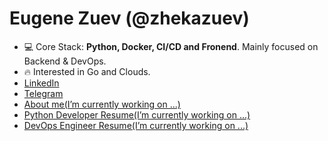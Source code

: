 <h1 align="left">Eugene Zuev (@zhekazuev)</h1>

- 💻 Core Stack: **Python, Docker, CI/CD and Fronend**. Mainly focused on Backend & DevOps.
- 🔥 Interested in Go and Clouds.
- <a href="www.linkedin.com/in/zhekazuev" target="blank">LinkedIn</a>
- <a href="https://t.me/zhekazuev" target="blank">Telegram</a>
- <a href="https://zhekazuev.github.io" target="blank">About me(I’m currently working on ...)</a>
- <a href="https://zhekazuev.github.io/python-developer" target="blank">Python Developer Resume(I’m currently working on ...)</a>
- <a href="https://zhekazuev.github.io/devops-engineer" target="blank">DevOps Engineer Resume(I’m currently working on ...)</a>
